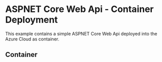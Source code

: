 # ASPNET Core Web Api - Container Deployment #

This example contains a simple ASPNET Core Web Api deployed into the Azure Cloud as container.

## Container ##


